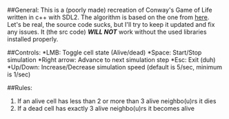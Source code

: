 ##General: 
  This is a (poorly made) recreation of Conway's Game of Life written in c++ with SDL2. The algorithm is based on the one from [here](https://www.youtube.com/watch?v=ndAfWKmKF34).
  Let's be real, the source code sucks, but I'll try to keep it updated and fix any issues. It (the src code) ***WILL NOT*** work without the used libraries installed properly.

##Controls:
  *LMB: Toggle cell state (Alive/dead)
  *Space: Start/Stop simulation
  *Right arrow: Advance to next simulation step
  *Esc: Exit (duh)
  *Up/Down: Increase/Decrease simulation speed (default is 5/sec, minimum is 1/sec)

##Rules:
  1. If an alive cell has less than 2 or more than 3 alive neighbo(u)rs it dies
  2. If a dead cell has exactly 3 alive neighbo(u)rs it becomes alive 
